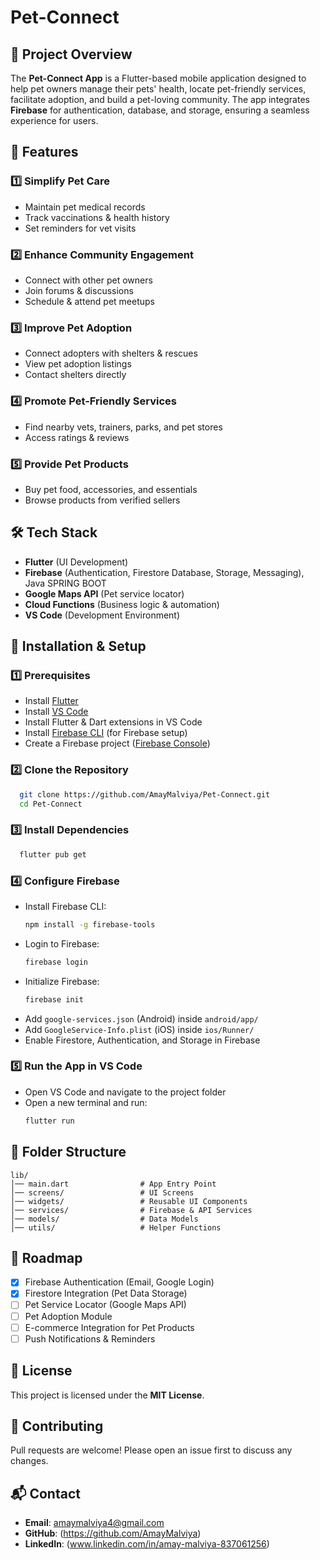 # Pet-Connect
## 📌 Project Overview
The **Pet-Connect App** is a Flutter-based mobile application designed to help pet owners manage their pets' health, locate pet-friendly services, facilitate adoption, and build a pet-loving community. The app integrates **Firebase** for authentication, database, and storage, ensuring a seamless experience for users.

## 🎯 Features
### 1️⃣ **Simplify Pet Care**
- Maintain pet medical records
- Track vaccinations & health history
- Set reminders for vet visits

### 2️⃣ **Enhance Community Engagement**
- Connect with other pet owners
- Join forums & discussions
- Schedule & attend pet meetups

### 3️⃣ **Improve Pet Adoption**
- Connect adopters with shelters & rescues
- View pet adoption listings
- Contact shelters directly

### 4️⃣ **Promote Pet-Friendly Services**
- Find nearby vets, trainers, parks, and pet stores
- Access ratings & reviews

### 5️⃣ **Provide Pet Products**
- Buy pet food, accessories, and essentials
- Browse products from verified sellers

## 🛠️ Tech Stack
- **Flutter** (UI Development)
- **Firebase** (Authentication, Firestore Database, Storage, Messaging), Java SPRING BOOT
- **Google Maps API** (Pet service locator)
- **Cloud Functions** (Business logic & automation)
- **VS Code** (Development Environment)

## 📲 Installation & Setup
### 1️⃣ Prerequisites
- Install [Flutter](https://flutter.dev/docs/get-started/install)
- Install [VS Code](https://code.visualstudio.com/)
- Install Flutter & Dart extensions in VS Code
- Install [Firebase CLI](https://firebase.google.com/docs/cli) (for Firebase setup)
- Create a Firebase project ([Firebase Console](https://console.firebase.google.com/))

### 2️⃣ Clone the Repository
```bash
  git clone https://github.com/AmayMalviya/Pet-Connect.git
  cd Pet-Connect
```

### 3️⃣ Install Dependencies
```bash
  flutter pub get
```

### 4️⃣ Configure Firebase
- Install Firebase CLI:  
  ```bash
  npm install -g firebase-tools
  ```
- Login to Firebase:  
  ```bash
  firebase login
  ```
- Initialize Firebase:  
  ```bash
  firebase init
  ```
- Add `google-services.json` (Android) inside `android/app/`
- Add `GoogleService-Info.plist` (iOS) inside `ios/Runner/`
- Enable Firestore, Authentication, and Storage in Firebase

### 5️⃣ Run the App in VS Code
- Open VS Code and navigate to the project folder
- Open a new terminal and run:
  ```bash
  flutter run
  ```

## 📂 Folder Structure
```
lib/
│── main.dart                # App Entry Point
│── screens/                 # UI Screens
│── widgets/                 # Reusable UI Components
│── services/                # Firebase & API Services
│── models/                  # Data Models
│── utils/                   # Helper Functions
```

## 🚀 Roadmap
- [x] Firebase Authentication (Email, Google Login)
- [x] Firestore Integration (Pet Data Storage)
- [ ] Pet Service Locator (Google Maps API)
- [ ] Pet Adoption Module
- [ ] E-commerce Integration for Pet Products
- [ ] Push Notifications & Reminders

## 📜 License
This project is licensed under the **MIT License**.

## 🤝 Contributing
Pull requests are welcome! Please open an issue first to discuss any changes.

## 📬 Contact
- **Email**: amaymalviya4@gmail.com
- **GitHub**: (https://github.com/AmayMalviya)
- **LinkedIn**: (www.linkedin.com/in/amay-malviya-837061256)
